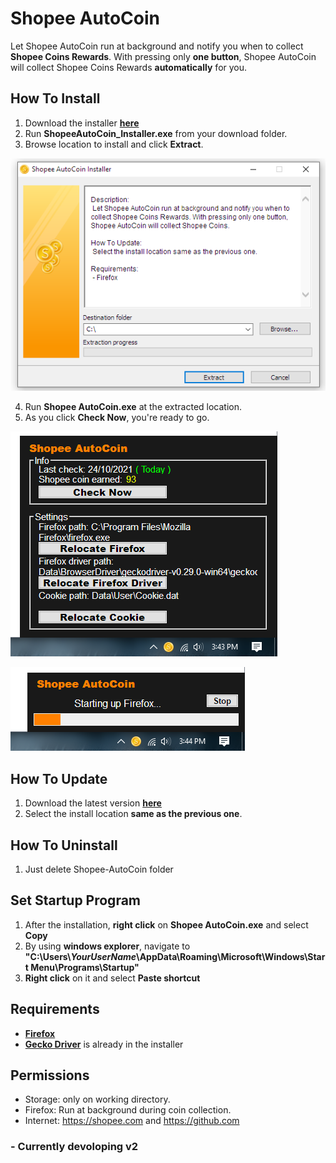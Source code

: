 # Shopee AutoCoin
Let Shopee AutoCoin run at background and notify you when to collect **Shopee Coins Rewards**. With pressing only **one button**, Shopee AutoCoin will collect Shopee Coins Rewards **automatically** for you.
## How To Install
1. Download the installer [**here**](https://github.com/Zigatronz/Shopee-AutoCoin/releases)
2. Run **ShopeeAutoCoin_Installer.exe** from your download folder.
3. Browse location to install and click **Extract**.

![Screenshot_01](Data/Screenshot/1.png)

4. Run **Shopee AutoCoin.exe** at the extracted location.
5. As you click **Check Now**, you're ready to go.

![Screenshot_02](Data/Screenshot/2.png)

![Screenshot_03](Data/Screenshot/3.png)
## How To Update
1. Download the latest version [**here**](https://github.com/Zigatronz/Shopee-AutoCoin/releases)
2. Select the install location **same as the previous one**.
## How To Uninstall
1. Just delete Shopee-AutoCoin folder
## Set Startup Program
1. After the installation, **right click** on **Shopee AutoCoin.exe** and select **Copy**
2. By using **windows explorer**, navigate to **"C:\\Users\\*YourUserName*\\AppData\\Roaming\\Microsoft\\Windows\\Start Menu\\Programs\\Startup"**
3. **Right click** on it and select **Paste shortcut**
## Requirements
- [**Firefox**](https://www.mozilla.org/)
- [**Gecko Driver**](https://github.com/mozilla/geckodriver/releases) is already in the installer
## Permissions
- Storage: only on working directory.
- Firefox: Run at background during coin collection.
- Internet: https://shopee.com and https://github.com
### - Currently devoloping v2
